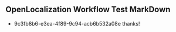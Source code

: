 ## OpenLocalization Workflow Test MarkDown
* 9c3fb8b6-e3ea-4f89-9c94-acb6b532a08e thanks!

<!--HONumber=Aug16_HO1-->


